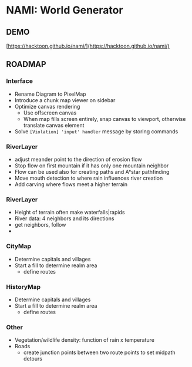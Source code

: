 # NAMI: World Generator

## DEMO

[https://hacktoon.github.io/nami/](https://hacktoon.github.io/nami/)


## ROADMAP

### Interface
- Rename Diagram to PixelMap
- Introduce a chunk map viewer on sidebar
- Optimize canvas rendering
  - Use offscreen canvas
  - When map fills screen entirely, snap canvas to viewport,
    otherwise translate canvas element
- Solve `[Violation] 'input' handler` message by storing commands


### RiverLayer
  - adjust meander point to the direction of erosion flow
  - Stop flow on first mountain if it has only one mountain neighbor
  - Flow can be used also for creating paths and A*star pathfinding
  - Move mouth detection to where rain influences river creation
  - Add carving where flows meet a higher terrain


### RiverLayer
  - Height of terrain often make waterfalls|rapids
  - River data:
    4 neighbors and its directions
  - get neighbors, follow
  -

### CityMap
- Determine capitals and villages
- Start a fill to determine realm area
  - define routes

### HistoryMap
- Determine capitals and villages
- Start a fill to determine realm area
  - define routes

### Other
- Vegetation/wildlife density: function of rain x temperature
- Roads
  - create junction points between two route points to set midpath detours
